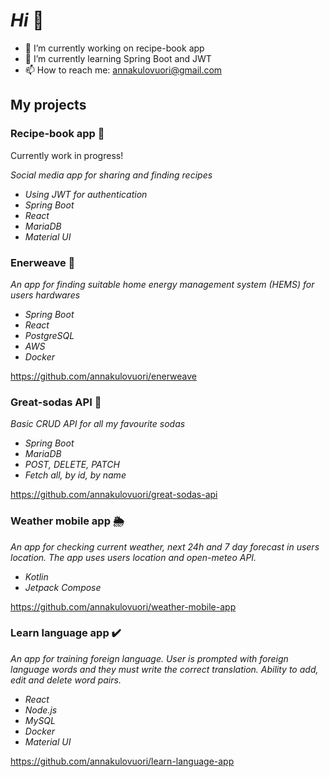# _Hi_ 👋

- 🔭 I’m currently working on recipe-book app
- 🌱 I’m currently learning Spring Boot and JWT
- 📫 How to reach me: annakulovuori@gmail.com

## My projects

### Recipe-book app 📖
Currently work in progress!

_Social media app for sharing and finding recipes_

- _Using JWT for authentication_
- _Spring Boot_
- _React_
- _MariaDB_
- _Material UI_

### Enerweave 🔋
_An app for finding suitable home energy management system (HEMS) for users hardwares_
- _Spring Boot_
- _React_
- _PostgreSQL_
- _AWS_
- _Docker_

https://github.com/annakulovuori/enerweave

### Great-sodas API 🧃
_Basic CRUD API for all my favourite sodas_

- _Spring Boot_
- _MariaDB_
- _POST, DELETE, PATCH_
- _Fetch all, by id, by name_

https://github.com/annakulovuori/great-sodas-api

### Weather mobile app 🌦️
_An app for checking current weather, next 24h and 7 day forecast in users location. The app uses users location and open-meteo API._

- _Kotlin_
- _Jetpack Compose_

https://github.com/annakulovuori/weather-mobile-app

### Learn language app ✔️
_An app for training foreign language. User is prompted with foreign language words and they must write the correct translation. Ability to add, edit and delete word pairs._

- _React_
- _Node.js_
- _MySQL_
- _Docker_
- _Material UI_

https://github.com/annakulovuori/learn-language-app
